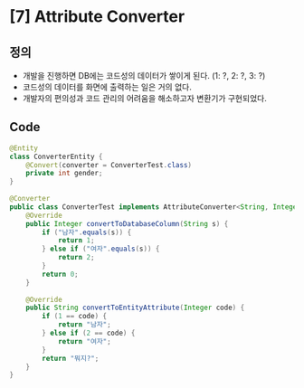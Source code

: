 # [7] Attribute Converter

## 정의
* 개발을 진행하면 DB에는 코드성의 데이터가 쌓이게 된다. (1: ?, 2: ?, 3: ?)
* 코드성의 데이터를 화면에 출력하는 일은 거의 없다.
* 개발자의 편의성과 코드 관리의 어려움을 해소하고자 변환기가 구현되었다.

## Code
```java
@Entity
class ConverterEntity {
    @Convert(converter = ConverterTest.class)
    private int gender;
}
 
@Converter
public class ConverterTest implements AttributeConverter<String, Integer> {
    @Override
    public Integer convertToDatabaseColumn(String s) {
        if ("남자".equals(s)) {
            return 1;
        } else if ("여자".equals(s)) {
            return 2;
        }
        return 0;
    }
 
    @Override
    public String convertToEntityAttribute(Integer code) {
        if (1 == code) {
            return "남자";
        } else if (2 == code) {
            return "여자";
        }
        return "뭐지?";
    }
}
```